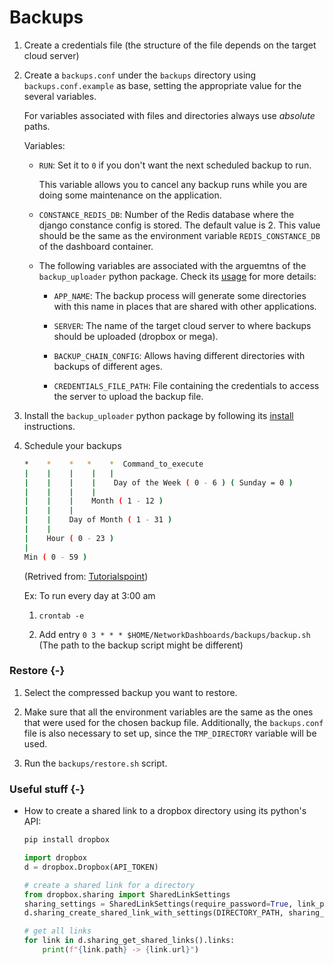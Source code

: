 # Backups

1. Create a credentials file (the structure of the file depends on the target cloud server)

2. Create a `backups.conf` under the `backups` directory using `backups.conf.example` as base, setting the appropriate value for the several variables.
   
   For variables associated with files and directories always use *absolute* paths.
   
   Variables:
   
   - `RUN`: Set it to `0` if you don't want the next scheduled backup to run.
     
     This variable allows you to cancel any backup runs while you are doing some maintenance on the application.

   - `CONSTANCE_REDIS_DB`: Number of the Redis database where the django constance config is stored. The default value is 2. This value should be the same as the environment variable `REDIS_CONSTANCE_DB` of the dashboard container.
   
   - The following variables are associated with the arguemtns of the `backup_uploader` python package. Check its [usage](https://github.com/aspedrosa/BackupUploader#usage) for more details:
   
      - `APP_NAME`: The backup process will generate some directories with this name in places that are shared with other applications.
    
      - `SERVER`: The name of the target cloud server to where backups should be uploaded (dropbox or mega).
    
      - `BACKUP_CHAIN_CONFIG`: Allows having different directories with backups of different ages.
   
      - `CREDENTIALS_FILE_PATH`: File containing the credentials to access the server to upload the backup file.

3. Install the `backup_uploader` python package by following its [install](https://github.com/aspedrosa/BackupUploader#install) instructions.

4. Schedule your backups
   
   ```sh
   *    *    *   *    *  Command_to_execute
   |    |    |    |   |       
   |    |    |    |    Day of the Week ( 0 - 6 ) ( Sunday = 0 )
   |    |    |    |
   |    |    |    Month ( 1 - 12 )
   |    |    |
   |    |    Day of Month ( 1 - 31 )
   |    |
   |    Hour ( 0 - 23 )
   |
   Min ( 0 - 59 ) 
   ```
   
   (Retrived from: [Tutorialspoint](https://www.tutorialspoint.com/unix_commands/crontab.htm))
   
   Ex: To run every day at 3:00 am
   
   1. `crontab -e`
   
   2. Add entry `0 3 * * * $HOME/NetworkDashboards/backups/backup.sh` (The path to the backup script might be different)

### Restore {-}

1. Select the compressed backup you want to restore.

2. Make sure that all the environment variables are the same as the ones that were used for the chosen backup file.
   Additionally, the `backups.conf` file is also necessary to set up, since the `TMP_DIRECTORY` variable will be used.

3. Run the `backups/restore.sh` script.

### Useful stuff {-}

- How to create a shared link to a dropbox directory using its python's API:

   ```sh
   pip install dropbox
   ```

   ```python
   import dropbox
   d = dropbox.Dropbox(API_TOKEN)

   # create a shared link for a directory
   from dropbox.sharing import SharedLinkSettings
   sharing_settings = SharedLinkSettings(require_password=True, link_password=DIRECTORY_PASSWORD)
   d.sharing_create_shared_link_with_settings(DIRECTORY_PATH, sharing_settings)

   # get all links
   for link in d.sharing_get_shared_links().links:
       print(f"{link.path} -> {link.url}")
   ```
